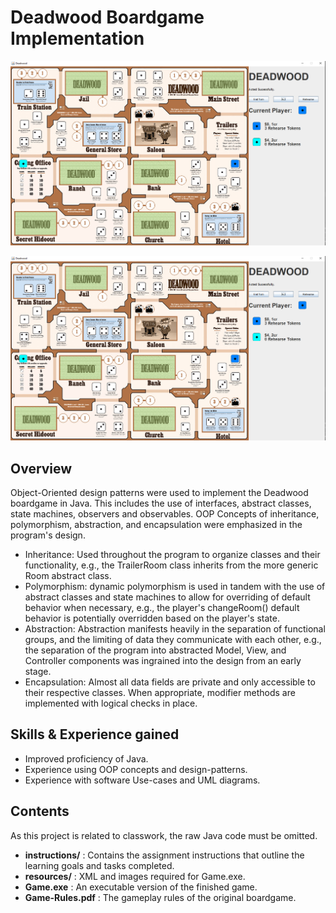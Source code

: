 # Deadwood Boardgame Implementation
<img src="https://raw.githubusercontent.com/mcculls5/Project-Showcase/master/Boardgame_Implementation/Game.png" alt="Image of Game.exe gameplay" width="800"/>

![Image of Game.exe gameplay](https://raw.githubusercontent.com/mcculls5/Project-Showcase/master/Boardgame_Implementation/Game.png)

## Overview
Object-Oriented design patterns were used to implement the Deadwood boardgame in Java. This includes the use of interfaces, abstract classes, state machines, observers and observables. OOP Concepts of inheritance, polymorphism, abstraction, and encapsulation were emphasized in the program's design.

- Inheritance: Used throughout the program to organize classes and their functionality, e.g., the TrailerRoom class inherits from the more generic Room abstract class.
- Polymorphism: dynamic polymorphism is used in tandem with the use of abstract classes and state machines to allow for overriding of default behavior when necessary, e.g., the player's changeRoom() default behavior is potentially overridden  based on the player's state.
- Abstraction: Abstraction manifests heavily in the separation of functional groups, and the limiting of data they communicate with each other, e.g., the separation of the program into abstracted Model, View, and Controller components was ingrained into the design from an early stage.
- Encapsulation: Almost all data fields are private and only accessible to their respective classes. When appropriate, modifier methods are implemented with logical checks in place.

## Skills & Experience gained
- Improved proficiency of Java.
- Experience using OOP concepts and design-patterns.
- Experience with software Use-cases and UML diagrams.

## Contents
As this project is related to classwork, the raw Java code must be omitted.
- **instructions/** : Contains the assignment instructions that outline the learning goals and tasks completed. 
- **resources/** : XML and images required for Game.exe.
- **Game.exe** : An executable version of the finished game.
- **Game-Rules.pdf** : The gameplay rules of the original boardgame.
